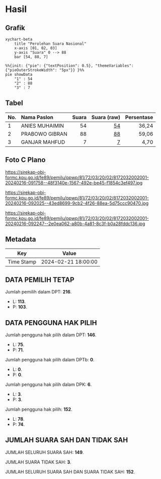 # Hasil

## Grafik

```mermaid
xychart-beta
    title "Perolehan Suara Nasional"
    x-axis [01, 02, 03]
    y-axis "Suara" 0 --> 88
    bar [54, 88, 7]
```

```mermaid
%%{init: {"pie": {"textPosition": 0.5}, "themeVariables": {"pieOuterStrokeWidth": "5px"}} }%%
pie showData
    "1" : 54
    "2" : 88
    "3" : 7
```

## Tabel

| No. | Nama Paslon    | Suara | Suara (raw) | Persentase |
|:--- |:-------------- | -----:| -----------:| ----------:|
| 1   | ANIES MUHAIMIN | 54    | [54][p-1]   | 36,24      |
| 2   | PRABOWO GIBRAN | 88    | [88][p-2]   | 59,06      |
| 3   | GANJAR MAHFUD  | 7     | [7][p-3]    | 4,70       |


[p-1]: https://github.com/gigit-pemilu/pemilu-2024/blob/main/pilpres/hitung-suara/sub/81-maluku/sub/72-kota-tual/sub/03-tayando-tam/sub/2002-tayando-langgiar/sub/001-tps/sub/paslon-1.txt
[p-2]: https://github.com/gigit-pemilu/pemilu-2024/blob/main/pilpres/hitung-suara/sub/81-maluku/sub/72-kota-tual/sub/03-tayando-tam/sub/2002-tayando-langgiar/sub/001-tps/sub/paslon-2.txt
[p-3]: https://github.com/gigit-pemilu/pemilu-2024/blob/main/pilpres/hitung-suara/sub/81-maluku/sub/72-kota-tual/sub/03-tayando-tam/sub/2002-tayando-langgiar/sub/001-tps/sub/paslon-3.txt

## Foto C Plano

https://sirekap-obj-formc.kpu.go.id/fe89/pemilu/ppwp/81/72/03/20/02/8172032002001-20240216-091758--48f3140e-1567-492e-be45-f1854c3ef497.jpg

https://sirekap-obj-formc.kpu.go.id/fe89/pemilu/ppwp/81/72/03/20/02/8172032002001-20240216-092025--43ed8699-9cb2-4f26-88ea-5d75ccc90470.jpg

https://sirekap-obj-formc.kpu.go.id/fe89/pemilu/ppwp/81/72/03/20/02/8172032002001-20240216-092247--2e0ea062-a80b-4a81-8c3f-b0a28fddc136.jpg


## Metadata

| Key        | Value               |
| ---------- | ------------------- |
| Time Stamp | 2024-02-21 18:00:00 |


## DATA PEMILIH TETAP

Jumlah pemilih dalam DPT: **216**.
 * L: **113**.
 * P: **103**.

## DATA PENGGUNA HAK PILIH

Jumlah pengguna hak pilih dalam DPT: **146**.
 * L: **75**.
 * P: **71**.

Jumlah pengguna hak pilih dalam DPTb: **0**.
 * L: **0**.
 * P: **0**.

Jumlah pengguna hak pilih dalam DPK: **6**.
 * L: **3**.
 * P: **3**.

Jumlah pengguna hak pilih: **152**.
 * L: **78**.
 * P: **74**.

## JUMLAH SUARA SAH DAN TIDAK SAH

JUMLAH SELURUH SUARA SAH: **149**.

JUMLAH SUARA TIDAK SAH: **3**.

JUMLAH SELURUH SUARA SAH DAN SUARA TIDAK SAH: **152**.


